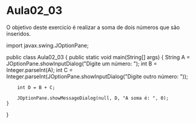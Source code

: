 # Aula02_03

O objetivo deste exercicío é realizar a soma de dois números que são inseridos. 

import javax.swing.JOptionPane;

public class Aula02_03
{
    public static void main(String[] args)
    {
        String A = JOptionPane.showInputDialog("Digite um número: ");
        int B = Integer.parseInt(A);
        int C = Integer.parseInt(JOptionPane.showInputDialog("Digite outro número: "));

        int D = B + C;

        JOptionPane.showMessageDialog(null, D, "A soma é: ", 0);
    }
}
